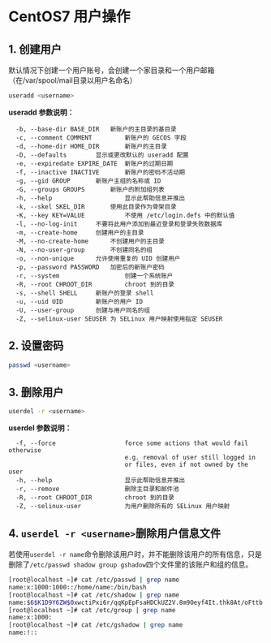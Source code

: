 # CentOS7 用户操作

## 1. 创建用户

默认情况下创建一个用户账号，会创建一个家目录和一个用户邮箱（在/var/spool/mail目录以用户名命名）

```sh
useradd <username>
```

**useradd 参数说明：**

```
  -b, --base-dir BASE_DIR	新账户的主目录的基目录
  -c, --comment COMMENT         新账户的 GECOS 字段
  -d, --home-dir HOME_DIR       新账户的主目录
  -D, --defaults		显示或更改默认的 useradd 配置
  -e, --expiredate EXPIRE_DATE  新账户的过期日期
  -f, --inactive INACTIVE       新账户的密码不活动期
  -g, --gid GROUP		新账户主组的名称或 ID
  -G, --groups GROUPS		新账户的附加组列表
  -h, --help                    显示此帮助信息并推出
  -k, --skel SKEL_DIR		使用此目录作为骨架目录
  -K, --key KEY=VALUE           不使用 /etc/login.defs 中的默认值
  -l, --no-log-init		不要将此用户添加到最近登录和登录失败数据库
  -m, --create-home		创建用户的主目录
  -M, --no-create-home		不创建用户的主目录
  -N, --no-user-group		不创建同名的组
  -o, --non-unique		允许使用重复的 UID 创建用户
  -p, --password PASSWORD	加密后的新账户密码
  -r, --system                  创建一个系统账户
  -R, --root CHROOT_DIR         chroot 到的目录
  -s, --shell SHELL		新账户的登录 shell
  -u, --uid UID			新账户的用户 ID
  -U, --user-group		创建与用户同名的组
  -Z, --selinux-user SEUSER	为 SELinux 用户映射使用指定 SEUSER
```

</details>

## 2. 设置密码

```sh
passwd <username>
```

## 3. 删除用户

```sh
userdel -r <username>
```

**userdel 参数说明：**

```
  -f, --force                   force some actions that would fail otherwise
                                e.g. removal of user still logged in
                                or files, even if not owned by the user
  -h, --help                    显示此帮助信息并推出
  -r, --remove                  删除主目录和邮件池
  -R, --root CHROOT_DIR         chroot 到的目录
  -Z, --selinux-user            为用户删除所有的 SELinux 用户映射
```

</details>

## 4. `userdel -r <username>`删除用户信息文件

若使用`userdel -r name`命令删除该用户时，并不能删除该用户的所有信息，只是删除了`/etc/passwd shadow group gshadow`四个文件里的该账户和组的信息。

```sh
[root@localhost ~]# cat /etc/passwd | grep name
name:x:1000:1000::/home/name:/bin/bash
[root@localhost ~]# cat /etc/shadow | grep name
name:$6$K1D9Y6ZW$0xwctiPxi6r/qqKpEpFsaHDCkUZ2V.8m9Oeyf4It.thk8At/oFttb.a3taMMkOWCissFOxYgZJ9QKK5N4dOUN.:19272:0:99999:7:::
[root@localhost ~]# cat /etc/group | grep name
name:x:1000:
[root@localhost ~]# cat /etc/gshadow | grep name
name:!::
```

‍
